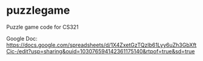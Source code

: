 # puzzlegame
Puzzle game code for CS321


Google Doc: https://docs.google.com/spreadsheets/d/1X4ZxetGzTQzlb61Lyy6uZh3GbXftCic-/edit?usp=sharing&ouid=103076594142361175140&rtpof=true&sd=true
